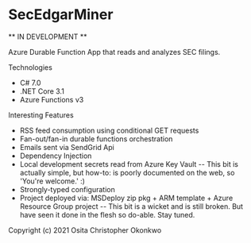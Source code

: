 # SecEdgarMiner

** IN DEVELOPMENT **

Azure Durable Function App that reads and analyzes SEC filings.

Technologies
- C# 7.0
- .NET Core 3.1
- Azure Functions v3

Interesting Features
- RSS feed consumption using conditional GET requests
- Fan-out/fan-in durable functions orchestration
- Emails sent via SendGrid Api
- Dependency Injection
- Local development secrets read from Azure Key Vault
-- This bit is actually simple, but how-to: is poorly documented on the web, so 'You're welcome.' :)
- Strongly-typed configuration
- Project deployed via: MSDeploy zip pkg + ARM template + Azure Resource Group project
-- This bit is a wicket and is still broken. But have seen it done in the flesh so do-able. Stay tuned.

Copyright (c) 2021 Osita Christopher Okonkwo
